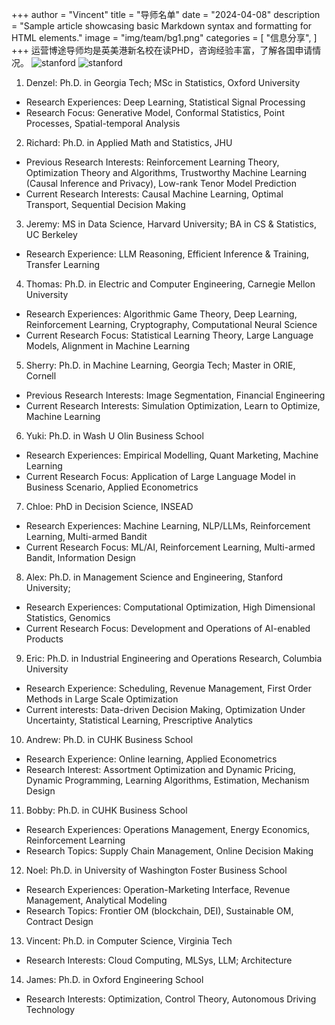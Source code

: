 +++
author = "Vincent"
title = "导师名单"
date = "2024-04-08"
description = "Sample article showcasing basic Markdown syntax and formatting for HTML elements."
image = "img/team/bg1.png"
categories = [
    "信息分享",
]
+++
运营博途导师均是英美港新名校在读PHD，咨询经验丰富，了解各国申请情况。
![stanford](/img/team/bg1.png)
![stanford](/img/team/bg2.png)

1. Denzel: Ph.D. in Georgia Tech; MSc in Statistics, Oxford University

- Research Experiences: Deep Learning, Statistical Signal Processing
- Research Focus: Generative Model, Conformal Statistics, Point Processes, Spatial-temporal Analysis
2. Richard: Ph.D. in Applied Math and Statistics, JHU
- Previous Research Interests: Reinforcement Learning Theory, Optimization Theory and Algorithms, Trustworthy 
Machine Learning (Causal Inference and Privacy), Low-rank Tenor Model Prediction
- Current Research Interests: Causal Machine Learning, Optimal Transport, Sequential Decision Making
3. Jeremy: MS in Data Science, Harvard University; BA in CS & Statistics, UC Berkeley
- Research Experience: LLM Reasoning, Efficient Inference & Training, Transfer Learning
4. Thomas: Ph.D. in Electric and Computer Engineering, Carnegie Mellon University
- Research Experiences: Algorithmic Game Theory, Deep Learning, Reinforcement Learning, Cryptography, 
Computational Neural Science
- Current Research Focus: Statistical Learning Theory, Large Language Models, Alignment in Machine Learning
5. Sherry: Ph.D. in Machine Learning, Georgia Tech; Master in ORIE, Cornell
- Previous Research Interests: Image Segmentation, Financial Engineering
- Current Research Interests: Simulation Optimization, Learn to Optimize, Machine Learning
6. Yuki: Ph.D. in Wash U Olin Business School 
- Research Experiences: Empirical Modelling, Quant Marketing, Machine Learning
- Current Research Focus: Application of Large Language Model in Business Scenario, Applied Econometrics
7. Chloe: PhD in Decision Science, INSEAD
- Research Experiences: Machine Learning, NLP/LLMs, Reinforcement Learning, Multi-armed Bandit
- Current Research Focus: ML/AI, Reinforcement Learning, Multi-armed Bandit, Information Design
8. Alex: Ph.D. in Management Science and Engineering, Stanford University;
- Research Experiences: Computational Optimization, High Dimensional Statistics, Genomics
- Current Research Focus: Development and Operations of AI-enabled Products
9. Eric: Ph.D. in Industrial Engineering and Operations Research, Columbia University
- Research Experience: Scheduling, Revenue Management, First Order Methods in Large Scale Optimization
- Current interests: Data-driven Decision Making, Optimization Under Uncertainty, Statistical Learning, 
Prescriptive Analytics
10. Andrew: Ph.D. in CUHK Business School 
- Research Experience: Online learning, Applied Econometrics
- Research Interest: Assortment Optimization and Dynamic Pricing, Dynamic Programming, Learning Algorithms, 
Estimation, Mechanism Design
11. Bobby: Ph.D. in CUHK Business School
- Research Experiences: Operations Management, Energy Economics, Reinforcement Learning
- Research Topics: Supply Chain Management, Online Decision Making
12. Noel: Ph.D. in University of Washington Foster Business School 
- Research Experiences: Operation-Marketing Interface, Revenue Management, Analytical Modeling
- Research Topics: Frontier OM (blockchain, DEI), Sustainable OM, Contract Design
13. Vincent: Ph.D. in Computer Science, Virginia Tech
- Research Interests: Cloud Computing, MLSys, LLM; Architecture
14. James: Ph.D. in Oxford Engineering School
- Research Interests: Optimization, Control Theory, Autonomous Driving Technology
